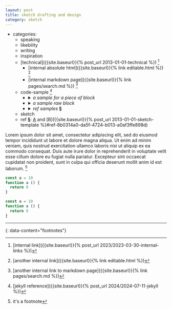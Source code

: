 ```yaml
---
layout: post
title: sketch drafting and design
category: sketch
---
```


- categories:
  - speaking
  - likebility
  - writing
  - inspiration
  - [technical]({{site.baseurl}}{% post_url 2013-01-01-technical %}) [^1]
    - [internal absolute html]({{site.baseurl}}{% link editable.html %}) [^2]
    - [internal markdown page]({{site.baseurl}}{% link pages/search.md %}) [^5]
  - code-sample [^4]
    - <details markdown="block">
      <summary><i>a sample for a piece of block</i></summary>

      ```
      <details markdown="block">
      <summary><i>...</i></summary>

      </details>
      ```
      </details>
    - <details markdown="block">
      <summary><i>a sample raw block</i></summary>

      ```
      {{ "{" }}% raw %}
      ...
      {{ "{" }}% endraw %}
      ```
      {% raw %}
      ```
      <tag> ... </tag>
      ```
      {% endraw %}
      </details>
    - <details markdown="block">
      <summary><i>ref samples</i> <strong>§</strong></summary>

      - <details markdown="block">
          <summary>
            ref sample A
            <a href="#ref-8c678ce8-89c1-45e1-834f-294729cb7d8e">§</a>
          </summary>
        
          Lorem ipsum dolor sit amet, consectetur adipiscing elit, ...
          <a id="ref-8c678ce8-89c1-45e1-834f-294729cb7d8e"></a>
          ```
          ref §: [A](#ref-8c678ce8-89c1-45e1-834f-294729cb7d8e)

          <details markdown="block">
          <summary>
          ref sample A
          <a href="#ref-8c678ce8-89c1-45e1-834f-294729cb7d8e">§</a>
          </summary>
          
          Lorem ipsum dolor sit amet, consectetur adipiscing elit, ...
          <a id="ref-8c678ce8-89c1-45e1-834f-294729cb7d8e"></a>
          </details>
          ```
        </details>
      - <details markdown="block">
          <summary> ref sample B </summary>
        
          <br/>
          <a id="ref-8b0314a0-da5f-4724-b013-a0af3ffe898d" href="#ref-8b0314a0-da5f-4724-b013-a0af3ffe898d">§</a>
          ```
          ref §: [B]({{site.baseurl}}{% post_url 2013-01-01-sketch-template %}#ref-8b0314a0-da5f-4724-b013-a0af3ffe898d)

          <details markdown="block">
          <summary> ref sample B </summary>
          
          <a id="ref-8b0314a0-da5f-4724-b013-a0af3ffe898d" href="#ref-8b0314a0-da5f-4724-b013-a0af3ffe898d">§</a>
          </details>
          ```
        </details>
      <!-- ref samples end -->
      </details>
  - sketch
  - ref **§**: [A](#ref-8c678ce8-89c1-45e1-834f-294729cb7d8e) and [B]({{site.baseurl}}{% post_url 2013-01-01-sketch-template %}#ref-8b0314a0-da5f-4724-b013-a0af3ffe898d)

Lorem ipsum dolor sit amet, consectetur adipiscing elit, sed do eiusmod tempor incididunt ut labore et dolore magna aliqua. Ut enim ad minim veniam, quis nostrud exercitation ullamco laboris nisi ut aliquip ex ea commodo consequat. Duis aute irure dolor in reprehenderit in voluptate velit esse cillum dolore eu fugiat nulla pariatur. Excepteur sint occaecat cupidatat non proident, sunt in culpa qui officia deserunt mollit anim id est laborum. [^3]

```js
const a = 10
function a () {
  return 0
}
```

```javascript
const a = 10
function a () {
  return 0
}
```

---
{: data-content="footnotes"}

[^1]: [internal link]({{site.baseurl}}{% post_url 2023/2023-03-30-internal-links %})
[^2]: [another internal link]({{site.baseurl}}{% link editable.html %})
[^3]: it's a footnote
[^4]: [jekyll reference]({{site.baseurl}}{% post_url 2024/2024-07-11-jekyll %})
[^5]: [another internal link to markdown page]({{site.baseurl}}{% link pages/search.md %})
